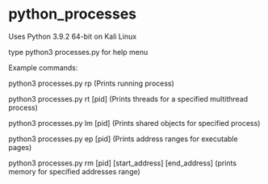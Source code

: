 # python_processes

Uses Python 3.9.2 64-bit on Kali Linux

type python3 processes.py for help menu

Example commands: 

python3 processes.py rp (Prints running process)

python3 processes.py rt [pid] (Prints threads for a specified multithread process)

python3 processes.py lm [pid] (Prints shared objects for specified process)

python3 processes.py ep [pid] (Prints address ranges for executable pages)

python3 processes.py rm [pid] [start_address] [end_address] (prints memory for specified addresses range)
